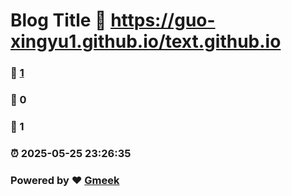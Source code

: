 # Blog Title :link: https://guo-xingyu1.github.io/text.github.io 
### :page_facing_up: [1](https://guo-xingyu1.github.io/text.github.io/tag.html) 
### :speech_balloon: 0 
### :hibiscus: 1 
### :alarm_clock: 2025-05-25 23:26:35 
### Powered by :heart: [Gmeek](https://github.com/Meekdai/Gmeek)
